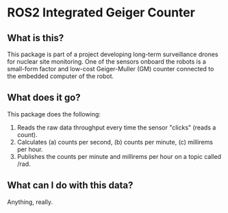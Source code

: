 # ROS2 Integrated Geiger Counter
## What is this?
This package is part of a project developing long-term surveillance drones for nuclear site monitoring. One of the sensors onboard the robots is a small-form factor and low-cost Geiger-Muller (GM) counter connected to the embedded computer of the robot. 
## What does it go?
This package does the following: 
1. Reads the raw data throughput every time the sensor "clicks" (reads a count). 
2. Calculates (a) counts per second, (b) counts per minute, (c) millirems per hour. 
3. Publishes the counts per minute and millirems per hour on a topic called /rad. 
## What can I do with this data? 
Anything, really. 
